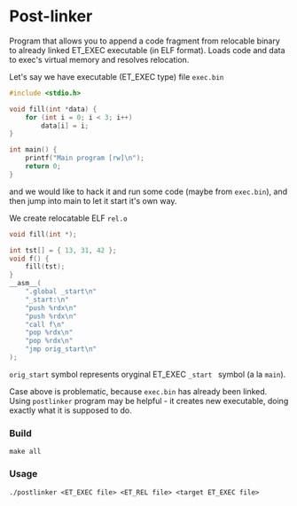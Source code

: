 
# Post-linker  
Program that allows you to append a code fragment from relocable binary to already linked ET_EXEC executable (in ELF format). Loads code and data to exec's virtual memory and resolves relocation.

Let's say we have executable (ET_EXEC type) file `exec.bin`
```C
#include <stdio.h>

void fill(int *data) {
    for (int i = 0; i < 3; i++)
        data[i] = i;
}

int main() {
    printf("Main program [rw]\n");
    return 0;
}
```

and we would like to hack it and run some code (maybe from `exec.bin`), and then jump into main to let it start it's own way.

We create relocatable ELF `rel.o`
```c
void fill(int *);

int tst[] = { 13, 31, 42 };
void f() {
    fill(tst);
}
__asm__(
    ".global _start\n"
    "_start:\n"
    "push %rdx\n"
    "push %rdx\n"
    "call f\n"
    "pop %rdx\n"
    "pop %rdx\n"
    "jmp orig_start\n"
);
```

`orig_start` symbol represents oryginal ET_EXEC `_start ` symbol (a la `main`).

Case above is problematic, because `exec.bin` has already been linked. Using `postlinker` program may be helpful - it creates new executable, doing exactly what it is supposed to do.

### Build
```
make all
```

### Usage
```
./postlinker <ET_EXEC file> <ET_REL file> <target ET_EXEC file>
```



